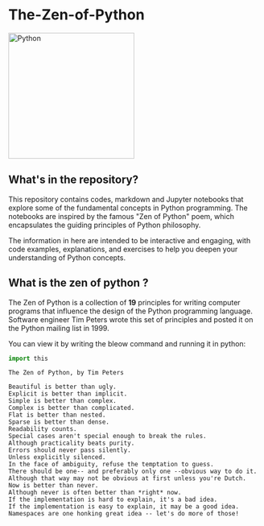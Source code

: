 # The-Zen-of-Python

<img src="https://user-images.githubusercontent.com/74459082/189894537-e1e5c9f7-b2ac-4c5a-a46a-94e4db8756b7.jpg" alt="Python" width="250" height="250" title="Python">


## What's in the repository?
This repository contains codes, markdown and Jupyter notebooks that explore some of the fundamental concepts in Python programming. The notebooks are inspired by the famous "Zen of Python" poem, which encapsulates the guiding principles of Python philosophy.

The information in here are intended to be interactive and engaging, with code examples, explanations, and exercises to help you deepen your understanding of Python concepts.

## What is the zen of python ?
The Zen of Python is a collection of **19** principles for writing computer programs that influence the design of the Python programming language. Software engineer Tim Peters wrote this set of principles and posted it on the Python mailing list in 1999.

You can view it by writing the bleow command and running it in python:
```python
import this
```

```
The Zen of Python, by Tim Peters

Beautiful is better than ugly.
Explicit is better than implicit.
Simple is better than complex.
Complex is better than complicated.
Flat is better than nested.
Sparse is better than dense.
Readability counts.
Special cases aren't special enough to break the rules.
Although practicality beats purity.
Errors should never pass silently.
Unless explicitly silenced.
In the face of ambiguity, refuse the temptation to guess.
There should be one-- and preferably only one --obvious way to do it.
Although that way may not be obvious at first unless you're Dutch.
Now is better than never.
Although never is often better than *right* now.
If the implementation is hard to explain, it's a bad idea.
If the implementation is easy to explain, it may be a good idea.
Namespaces are one honking great idea -- let's do more of those!
```




